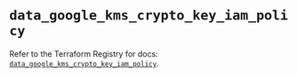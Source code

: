 # `data_google_kms_crypto_key_iam_policy`

Refer to the Terraform Registry for docs: [`data_google_kms_crypto_key_iam_policy`](https://registry.terraform.io/providers/hashicorp/google-beta/5.35.0/docs/data-sources/google_kms_crypto_key_iam_policy).
